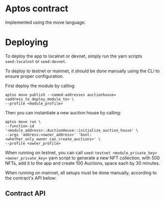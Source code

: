 # Aptos contract

Implemented using the move language.

# Deploying

To deploy the app to localnet or devnet, simply run the yarn scripts `seed:localnet` or `seed:devnet`.

To deploy to testnet or mainnet, it should be done manually using the CLI to ensure proper configuration.

First deploy the module by calling:
```shell
aptos move publish --named-addresses auctionhouse=<address_to_deploy_module_to> \
--profile <module_profile>
```

Then you can instantiate a new auction house by calling:
```shell
aptos move run \
--function-id '<module_address>::AuctionHouse::initialize_auction_house' \
--args 'address:<owner_address>' 'bool:<whether_only_owner_can_create_auctions>' \
--profile <owner_profile>
```

When running on testnet, you can call `seed:testnet <module_private_key> <owner_private_key>` yarn script to generate a new NFT collection, with 500 NFTs, add it to the app and create 100 Auctions, space each by 30 minutes.

When running on mainnet, all setups must be done manually, according to the contract's API below:

## Contract API
